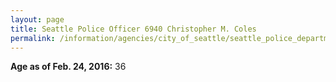 ```yaml
---
layout: page
title: Seattle Police Officer 6940 Christopher M. Coles
permalink: /information/agencies/city_of_seattle/seattle_police_department/copbook/6940/
---
```


**Age as of Feb. 24, 2016:** 36
